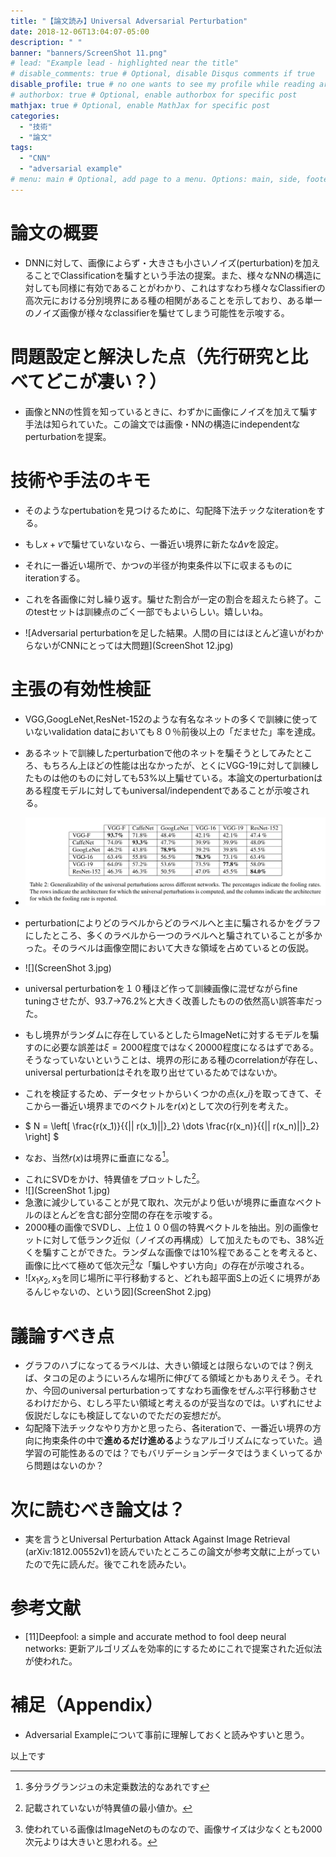 ```yaml
---
title: "【論文読み】Universal Adversarial Perturbation"
date: 2018-12-06T13:04:07-05:00
description: " "
banner: "banners/ScreenShot 11.png"
# lead: "Example lead - highlighted near the title"
# disable_comments: true # Optional, disable Disqus comments if true
disable_profile: true # no one wants to see my profile while reading articles
# authorbox: true # Optional, enable authorbox for specific post
mathjax: true # Optional, enable MathJax for specific post
categories:
  - "技術"
  - "論文"
tags:
  - "CNN"
  - "adversarial example"
# menu: main # Optional, add page to a menu. Options: main, side, footer
---
```



# 論文の概要

  * DNNに対して、画像によらず・大きさも小さいノイズ(perturbation)を加えることでClassificationを騙すという手法の提案。また、様々なNNの構造に対しても同様に有効であることがわかり、これはすなわち様々なClassifierの高次元における分別境界にある種の相関があることを示しており、ある単一のノイズ画像が様々なclassifierを騙せてしまう可能性を示唆する。

# 問題設定と解決した点（先行研究と比べてどこが凄い？）

  * 画像とNNの性質を知っているときに、わずかに画像にノイズを加えて騙す手法は知られていた。この論文では画像・NNの構造にindependentなperturbationを提案。

# 技術や手法のキモ

  * そのようなpertubationを見つけるために、勾配降下法チックなiterationをする。
  * もし$x+v$で騙せていないなら、一番近い境界に新たな$\Delta v$を設定。
  * それに一番近い場所で、かつ$v$の半径が拘束条件以下に収まるものにiterationする。
  * これを各画像に対し繰り返す。騙せた割合が一定の割合を超えたら終了。このtestセットは訓練点のごく一部でもよいらしい。嬉しいね。

  * ![Adversarial perturbationを足した結果。人間の目にはほとんど違いがわからないがCNNにとっては大問題](ScreenShot 12.jpg)

# 主張の有効性検証

  * VGG,GoogLeNet,ResNet-152のような有名なネットの多くで訓練に使っていないvalidation dataにおいても８０％前後以上の「だませた」率を達成。
  * あるネットで訓練したperturbationで他のネットを騙そうとしてみたところ、もちろん上ほどの性能は出なかったが、とくにVGG-19に対して訓練したものは他のものに対しても53%以上騙せている。本論文のperturbationはある程度モデルに対してもuniversal/independentであることが示唆される。
  * ![](ScreenShot.jpg)
  * perturbationによりどのラベルからどのラベルへと主に騙されるかをグラフにしたところ、多くのラベルから一つのラベルへと騙されていることが多かった。そのラベルは画像空間において大きな領域を占めているとの仮説。
  * ![](ScreenShot 3.jpg)
  * universal perturbationを１０種ほど作って訓練画像に混ぜながらfine tuningさせたが、93.7→76.2%と大きく改善したものの依然高い誤答率だった。
  * もし境界がランダムに存在しているとしたらImageNetに対するモデルを騙すのに必要な誤差は$\xi=2000$程度ではなく20000程度になるはずである。そうなっていないということは、境界の形にある種のcorrelationが存在し、universal perturbationはそれを取り出せているためではないか。
  * これを検証するため、データセットからいくつかの点$\{x\_i\}$を取ってきて、そこから一番近い境界までのベクトルを$r(x)$として次の行列を考えた。

  * $ N = \left[ \frac{r(x\_1)}{{\|\| r(x\_1)\|\|}\_2} \dots \frac{r(x\_n)}{{\|\| r(x\_n)\|\|}\_2} \right] $
  * なお、当然$r(x)$は境界に垂直になる[^3]。
  [^3]:多分ラグランジュの未定乗数法的なあれです
  * これにSVDをかけ、特異値をプロットした[^1]。
  * ![](ScreenShot 1.jpg)
  * 急激に減少していることが見て取れ、次元がより低いが境界に垂直なベクトルのほとんどを含む部分空間の存在を示唆する。
  * 2000種の画像でSVDし、上位１００個の特異ベクトルを抽出。別の画像セットに対して低ランク近似（ノイズの再構成）して加えたものでも、38%近くを騙すことができた。ランダムな画像では10%程であることを考えると、画像に比べて極めて低次元[^2]な「騙しやすい方向」の存在が示唆される。
  * ![$x_1x_2,x_3$を同じ場所に平行移動すると、どれも超平面S上の近くに境界があるんじゃないの、という図](ScreenShot 2.jpg)

  [^1]:記載されていないが特異値の最小値か。
  [^2]:使われている画像はImageNetのものなので、画像サイズは少なくとも2000次元よりは大きいと思われる。


# 議論すべき点

  * グラフのハブになってるラベルは、大きい領域とは限らないのでは？例えば、タコの足のようにいろんな場所に伸びてる領域とかもありえそう。それか、今回のuniversal perturbationってすなわち画像をぜんぶ平行移動させるわけだから、むしろ平たい領域と考えるのが妥当なのでは。いずれにせよ仮説だしなにも検証してないのでただの妄想だが。
  * 勾配降下法チックなやり方かと思ったら、各iterationで、一番近い境界の方向に拘束条件の中で**進めるだけ進める**ようなアルゴリズムになっていた。過学習の可能性あるのでは？でもバリデーションデータではうまくいってるから問題はないのか？

# 次に読むべき論文は？

  * 実を言うとUniversal Perturbation Attack Against Image Retrieval (arXiv:1812.00552v1)を読んでいたところこの論文が参考文献に上がっていたので先に読んだ。後でこれを読みたい。

# 参考文献
  * [11]Deepfool: a simple and accurate method to fool deep neural networks: 更新アルゴリズムを効率的にするためにこれで提案された近似法が使われた。

# 補足（Appendix）
  * Adversarial Exampleについて事前に理解しておくと読みやすいと思う。

以上です
